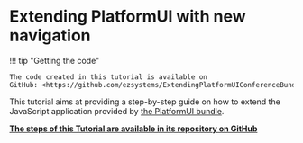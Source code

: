 # Extending PlatformUI with new navigation

!!! tip "Getting the code"

    The code created in this tutorial is available on GitHub: <https://github.com/ezsystems/ExtendingPlatformUIConferenceBundle>.

This tutorial aims at providing a step-by-step guide on how to extend the JavaScript application provided by [the PlatformUI bundle](https://github.com/ezsystems/PlatformUIBundle).

**[The steps of this Tutorial are available in its repository on GitHub](https://github.com/ezsystems/ExtendingPlatformUIConferenceBundle/blob/documentation/docs/tutorial/index.md)**

 
